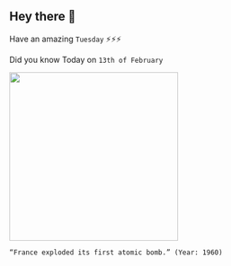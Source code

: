 ## Hey there 👋
Have an amazing `Tuesday` ⚡⚡⚡

Did you know Today on `13th of February`
 
 [<img src="https://m.dw.com/image/17870031_401.jpg" width="300" />](https://en.wikipedia.org/wiki/Gerboise_Bleue_(nuclear_test)) 
 ```
“France exploded its first atomic bomb.” (Year: 1960)
```
